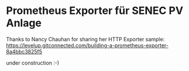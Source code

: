 # Prometheus Exporter für SENEC PV Anlage

Thanks to Nancy Chauhan for sharing her HTTP Exporter sample: 
https://levelup.gitconnected.com/building-a-prometheus-exporter-8a4bbc3825f5



under construction :-)

